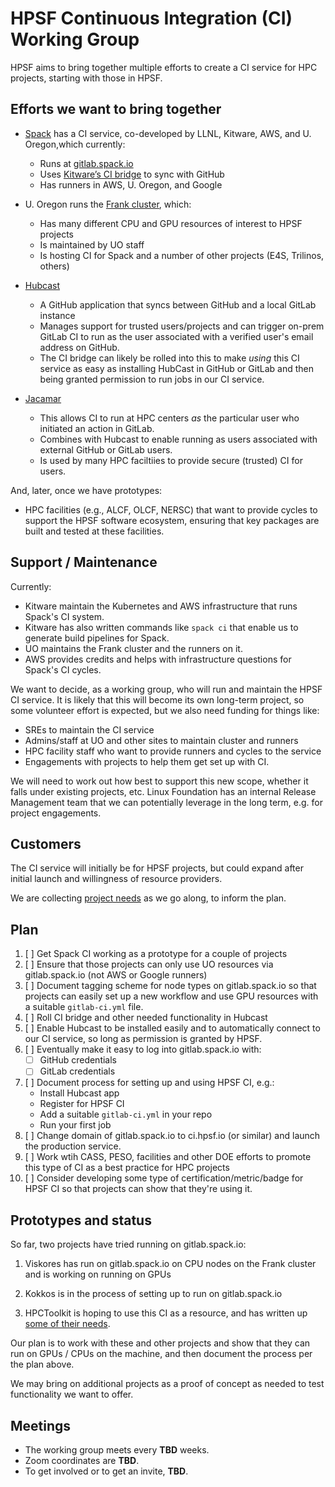 # HPSF Continuous Integration (CI) Working Group

HPSF aims to bring together multiple efforts to create a CI service for HPC projects,
starting with those in HPSF.

## Efforts we want to bring together

* [Spack](/spack/spack) has a CI service, co-developed by LLNL, Kitware, AWS, and U.
  Oregon,which currently:
  * Runs at [gitlab.spack.io](https://gitlab.spack.io)
  * Uses [Kitware’s CI bridge](https://github.com/spack/spack-infrastructure/pkgs/container/ci-bridge)
    to sync with GitHub
  * Has runners in AWS, U. Oregon, and Google

* U. Oregon runs the [Frank cluster](https://systems.nic.uoregon.edu/internal-wiki/index.php?title=Category:Servers), which:
  * Has many different CPU and GPU resources of interest to HPSF projects
  * Is maintained by UO staff
  * Is hosting CI for Spack and a number of other projects (E4S, Trilinos, others)

* [Hubcast](https://github.com/LLNL/hubcast)
  * A GitHub application that syncs between GitHub and a local GitLab instance
  * Manages support for trusted users/projects and can trigger on-prem GitLab CI
    to run as the user associated with a verified user's email address on GitHub.
  * The CI bridge can likely be rolled into this to make *using* this CI service as easy
    as installing HubCast in GitHub or GitLab and then being granted permission to run
    jobs in our CI service.

* [Jacamar](https://gitlab.com/ecp-ci/jacamar-ci)
  * This allows CI to run at HPC centers *as* the particular user who initiated an action in
    GitLab.
  * Combines with Hubcast to enable running as users associated with external GitHub or GitLab
    users.
  * Is used by many HPC faciltiies to provide secure (trusted) CI for users.

And, later, once we have prototypes:
* HPC facilities (e.g., ALCF, OLCF, NERSC) that want to provide cycles to support the
  HPSF software ecosystem, ensuring that key packages are built and tested at these
  facilities.

## Support / Maintenance

Currently:
* Kitware maintain the Kubernetes and AWS infrastructure that runs Spack's CI system.
* Kitware has also written commands like `spack ci` that enable us to generate build
  pipelines for Spack.
* UO maintains the Frank cluster and the runners on it.
* AWS provides credits and helps with infrastructure questions for Spack's CI cycles.

We want to decide, as a working group, who will run and maintain the HPSF CI service. It
is likely that this will become its own long-term project, so some volunteer effort is
expected, but we also need funding for things like:
  * SREs to maintain the CI service
  * Admins/staff at UO and other sites to maintain cluster and runners
  * HPC facility staff who want to provide runners and cycles to the service
  * Engagements with projects to help them get set up with CI.

We will need to work out how best to support this new scope, whether it falls under
existing projects, etc. Linux Foundation has an internal Release Management team that we
can potentially leverage in the long term, e.g. for project engagements.

## Customers

The CI service will initially be for HPSF projects, but could expand after initial
launch and willingness of resource providers.

We are collecting [project needs](project-needs) as we go along, to inform the plan.

## Plan
1. [ ] Get Spack CI working as a prototype for a couple of projects
2. [ ] Ensure that those projects can only use UO resources via gitlab.spack.io
      (not AWS or Google runners)
3. [ ] Document tagging scheme for node types on gitlab.spack.io so that projects
      can easily set up a new workflow and use GPU resources with a suitable
      `gitlab-ci.yml` file.
4. [ ] Roll CI bridge and other needed functionality in Hubcast
5. [ ] Enable Hubcast to be installed easily and to automatically connect to our CI
      service, so long as permission is granted by HPSF.
6. [ ] Eventually make it easy to log into gitlab.spack.io with:
      - [ ] GitHub credentials
      - [ ] GitLab credentials
7. [ ] Document process for setting up and using HPSF CI, e.g.:
      * Install Hubcast app
      * Register for HPSF CI
      * Add a suitable `gitlab-ci.yml` in your repo
      * Run your first job
8. [ ] Change domain of gitlab.spack.io to ci.hpsf.io (or similar) and launch the
      production service.
9. [ ] Work wtih CASS, PESO, facilities and other DOE efforts to promote this type of
      CI as a best practice for HPC projects
10. [ ] Consider developing some type of certification/metric/badge for HPSF CI so that
      projects can show that they're using it.

## Prototypes and status
So far, two projects have tried running on gitlab.spack.io:

1. Viskores has run on gitlab.spack.io on CPU nodes on the Frank cluster and is working on
   running on GPUs

2. Kokkos is in the process of setting up to run on gitlab.spack.io

3. HPCToolkit is hoping to use this CI as a resource, and has written up
   [some of their needs](project-needs/hpctoolkit.md).

Our plan is to work with these and other projects and show that they can run on GPUs /
CPUs on the machine, and then document the process per the plan above.

We may bring on additional projects as a proof of concept as needed to test
functionality we want to offer.

## Meetings

* The working group meets every **TBD** weeks.
* Zoom coordinates are **TBD**.
* To get involved or to get an invite, **TBD**.
